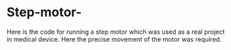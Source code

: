 # Step-motor-

Here is the code for running a step motor which was used as a real project in medical device. Here the precise movement of the motor was required.
